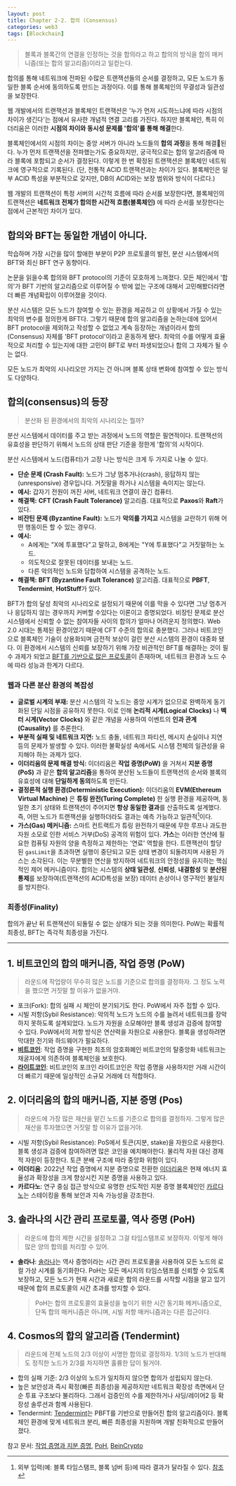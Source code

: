 ```yaml
---
layout: post
title: Chapter 2-2. 합의 (Consensus)
categories: web3
tags: [Blockchain]
---
```

> 블록과 블록간의 연결을 인정하는 것을 합의라고 하고 합의의 방식을 합의 매커니즘(또는 합의 알고리즘)이라고 일컫는다.

합의를 통해 네트워크에 전파된 수많은 트랜잭션들의 순서를 결정하고, 모든 노드가 동일한 블록 순서에 동의하도록 만드는 과정이다. 이를 통해 블록체인의 무결성과 일관성을 보장한다.

웹 개발에서의 트랜잭션과 블록체인 트랜잭션은 '누가 먼저 시도하느냐에 따라 시점의 차이가 생긴다'는 점에서 유사한 개념적 연결 고리를 가진다. 하지만 블록체인, 특히 이더리움은 이러한 **시점의 차이와 동시성 문제를 '합의'를 통해 해결**한다.

블록체인에서의 시점의 차이는 중앙 서버가 아니라 노드들의 **합의 과정**을 통해 해결된다. 누가 먼저 트랜잭션을 전파했는가도 중요하지만, 궁극적으로는 합의 알고리즘에 따라 블록에 포함되고 순서가 결정된다. 이렇게 한 번 확정된 트랜잭션은 블록체인 네트워크에 영구적으로 기록된다. (단, 전통적 ACID 트랜잭션과는 차이가 있다. 블록체인은 일부 ACID 특성을 부분적으로 갖지만, DB의 ACID와는 보장 범위와 방식이 다르다.)

웹 개발의 트랜잭션이 특정 서버의 시간적 흐름에 따라 순서를 보장한다면, 블록체인의 트랜잭션은 **네트워크 전체가 합의한 시간적 흐름(블록체인)** 에 따라 순서를 보장한다는 점에서 근본적인 차이가 있다.

## 합의와 BFT는 동일한 개념이 아니다.

학습하며 가장 시간을 많이 할애한 부분이 P2P 프로토콜의 발전, 분산 시스템에서의 BFT와 최신 BFT 연구 동향이다.

논문을 읽을수록 합의와 BFT protocol의 기준이 모호하게 느껴졌다. 모든 체인에서 '합의'가 BFT 기반의 알고리즘으로 이루어질 수 밖에 없는 구조에 대해서 고민해봤더라면 더 빠른 개념확립이 이루어졌을 것이다.

분산 시스템은 모든 노드가 참여할 수 있는 환경을 제공하고 이 상황에서 가질 수 있는 최악의 변수를 정의한게 BFT다. 그렇기 때문에 합의 알고리즘을 논하는데에 있어서 BFT protocol을 제외하고 작성할 수 없었고 계속 등장하는 개념이라서 합의(Consensus) 자체를 'BFT protocol'이라고 혼동하게 됐다. 최악의 수를 어떻게 효율적으로 처리할 수 있는지에 대한 고민이 BFT로 부터 파생되었으나 합의 그 자체가 될 수는 없다.

모든 노드가 최악의 시나리오만 가지는 건 아니며 블록 상태 변화에 참여할 수 있는 방식도 다양하다.

## 합의(consensus)의 등장

> 분산화 된 환경에서의 최악의 시나리오는 뭘까?

분산 시스템에서 데이터를 주고 받는 과정에서 노드의 역할은 필연적이다. 트랜잭션의 유효성을 판단하기 위해서 노드의 상태 판단 기준을 정한게 '합의'의 시작이다.

분산 시스템에서 노드(컴퓨터)가 고장 나는 방식은 크게 두 가지로 나눌 수 있다.

- **단순 문제 (Crash Fault):** 노드가 그냥 멈추거나(crash), 응답하지 않는(unresponsive) 경우입니다. 거짓말을 하거나 시스템을 속이지는 않는다.
- **예시:** 갑자기 전원이 꺼진 서버, 네트워크 연결이 끊긴 컴퓨터.
- **해결책:** **CFT (Crash Fault Tolerance)** 알고리즘. 대표적으로 **Paxos**와 **Raft**가 있다.
- **비잔틴 문제 (Byzantine Fault):** 노드가 **악의를 가지고** 시스템을 교란하기 위해 어떤 행동이든 할 수 있는 경우다.
- **예시:**
  - A에게는 "X에 투표했다"고 말하고, B에게는 "Y에 투표했다"고 거짓말하는 노드.
  - 의도적으로 잘못된 데이터를 보내는 노드.
  - 다른 악의적인 노드와 담합하여 시스템을 공격하는 노드.
- **해결책:** **BFT (Byzantine Fault Tolerance)** 알고리즘. 대표적으로 **PBFT**, **Tendermint**, **HotStuff**가 있다.

BFT가 합의 달성 최악의 시나리오로 설정되기 때문에 이를 막을 수 있다면 그냥 멈추거나 응답하지 않는 경우까지 커버할 수있다는 이론이고 증명되었다. 비장틴 문제로 분산 시스템에서 신뢰할 수 없는 참여자들 사이의 합의가 얼마나 어려운지 정의했다. Web 2.0 시대는 통제된 환경이었기 때문에 CFT 수준의 합의로 충분했다. 그러나 비트코인으로 블록체인 기술이 상용화되며 금전적 보상이 걸린 분산 시스템의 환경이 대중화 됐다. 이 환경에서 시스템의 신뢰를 보장하기 위해 가장 비관적인 BFT를 해결하는 것이 필수 과제가 되었고 [BFT를 기반으로 많은 프로토콜](https://devjzen.github.io/web3/2025/07/31/%EC%B5%9C%EC%8B%A0-BFT-%ED%94%84%EB%A1%9C%ED%86%A0%EC%BD%9C.html)이 존재하며, 네트워크 환경과 노드 수에 따라 성능과 한계가 다르다.

### 웹과 다른 분산 환경의 복잡성

- **글로벌 시계의 부재:** 분산 시스템의 각 노드는 중앙 시계가 없으므로 완벽하게 동기화된 단일 시점을 공유하지 못한다. 이로 인해 **논리적 시계(Logical Clocks)** 나 **벡터 시계(Vector Clocks)** 와 같은 개념을 사용하여 이벤트의 **인과 관계(Causality)** 를 추론한다.
- **부분적 실패 및 네트워크 지연:** 노드 충돌, 네트워크 파티션, 메시지 손실이나 지연 등의 문제가 발생할 수 있다. 이러한 불확실성 속에서도 시스템 전체의 일관성을 유지해야 하는 과제가 있다.
- **이더리움의 문제 해결 방식:** 이더리움은 **작업 증명(PoW)** 을 거쳐서 **지분 증명(PoS)** 과 같은 **합의 알고리즘**을 통하여 분산된 노드들이 트랜잭션의 순서와 블록의 유효성에 대해 **단일하게 동의**하도록 만든다.
- **결정론적 실행 환경(Deterministic Execution):** 이더리움의 **EVM(Ethereum Virtual Machine)** 은 **튜링 완전(Turing Complete)** 한 실행 환경을 제공하며, 동일한 초기 상태와 트랜잭션이 주어지면 **항상 동일한 결과**를 산출하도록 설계했다. 즉, 어떤 노드가 트랜잭션을 실행하더라도 결과는 예측 가능하고 일관적[^1]이다.
- **가스(Gas) 메커니즘:** 스마트 컨트랙트가 튜링 완전하기 때문에 무한 루프나 과도한 자원 소모로 인한 서비스 거부(DoS) 공격의 위험이 있다. **가스**는 이러한 연산에 필요한 컴퓨팅 자원의 양을 측정하고 제한하는 '연료' 역할을 한다. 트랜잭션이 할당된 `gasLimit`을 초과하면 실행이 중단되고 모든 상태 변경이 되돌려지며 사용된 가스는 소각된다. 이는 무분별한 연산을 방지하여 네트워크의 안정성을 유지하는 핵심적인 제어 메커니즘이다.
  합의는 시스템의 **상태 일관성**, **신뢰성**, **내결함성** 및 **분산된 통제**를 보장하여(트랜잭션의 ACID특성을 보장) 데이터 손상이나 영구적인 불일치를 방지한다.

### 최종성(Finality)

합의가 끝난 뒤 트랜잭션이 되돌릴 수 없는 상태가 되는 것을 의미한다. PoW는 확률적 최종성, BFT는 즉각적 최종성을 가진다.

---

## 1. 비트코인의 합의 매커니즘, 작업 증명 (PoW)

> 라운드에 작업량이 무수히 많은 노드를 기준으로 합의를 결정하자. 그 정도 노력을 했으면 거짓말 할 이유가 없을거야.

- 포크(Fork): 합의 실패 시 체인이 분기되기도 한다. PoW에서 자주 접할 수 있다.
- 시빌 저항(Sybil Resistance): 악의적 노드가 노드의 수를 늘려서 네트워크를 장악하지 못하도록 설계되었다. 노드가 자원을 소모해야만 블록 생성과 검증에 참여할 수 있다. PoW에서의 저항 방식은 연산력을 자원으로 사용한다. 블록을 생성하려면 막대한 전기와 하드웨어가 필요하다.
- **[비트코인](https://bitcoin.org/bitcoin.pdf)**: 작업 증명을 구현한 최초의 암호화폐인 비트코인의 탈중앙화 네트워크는 채굴자에게 의존하여 블록체인을 보호한다.
- **[라이트코인](https://litecoin.com/)**: 비트코인의 포크인 라이트코인은 작업 증명을 사용하지만 거래 시간이 더 빠르기 때문에 일상적인 소규모 거래에 더 적합하다.

## 2. 이더리움의 합의 매커니즘, 지분 증명 (Pos)

> 라운드에 가장 많은 재산을 맡긴 노드를 기준으로 합의를 결정하자. 그렇게 많은 재산을 투자했으면 거짓말 할 이유가 없을거야.

- 시빌 저항(Sybil Resistance): PoS에서 토큰(지분, stake)을 자원으로 사용한다. 블록 생성과 검증에 참여하려면 많은 코인을 예치해야한다. 물리적 자원 대신 경제적 자원이 등장한다. 토큰 분배 구조에 따라 중앙화 위험이 있다.
- **이더리움**: 2022년 작업 증명에서 지분 증명으로 전환한 [이더리움](https://ethereum.org/ko/)은 현재 에너지 효율성과 확장성을 크게 향상시킨 지분 증명을 사용하고 있다.
- **카르다노**: 연구 중심 접근 방식으로 유명한 선도적인 지분 증명 블록체인인 [카르다노](https://cardano.org/)는 스테이킹을 통해 보안과 지속 가능성을 강조한다.

## 3. 솔라나의 시간 관리 프로토콜, 역사 증명 (PoH)

> 라운드에 합의 제한 시간을 설정하고 그걸 타임스탬프로 보장하자. 이렇게 해야 많은 양의 합의를 처리할 수 있어.

- **솔라나**: [솔라나](https://solana.com/ko)는 역사 증명이라는 시간 관리 프로토콜을 사용하여 모든 노드의 로컬 가상 시계를 동기화한다. PoH는 모든 메시지의 타임스탬프를 신뢰할 수 있도록 보장하고, 모든 노드가 현재 시간과 새로운 합의 라운드를 시작할 시점을 알고 있기 때문에 합의 프로토콜의 시간 초과를 방지할 수 있다.
  > PoH는 합의 프로토콜의 효율성을 높이기 위한 시간 동기화 메커니즘으로, 단독 합의 매커니즘은 아니며, 시빌 저항 매커니즘과는 다른 접근이다. 

## 4. Cosmos의 합의 알고리즘 (Tendermint)

> 라운드에 전체 노드의 2/3 이상이 서명한 합의로 결정하자. 1/3의 노드가 반대해도 정직한 노드가 2/3를 차지하면 훌륭한 답이 될거야.

- 합의 실패 기준: 2/3 이상의 노드가 일치하지 않으면 합의가 성립되지 않는다.
- 높은 보안성과 즉시 확정(빠른 최종성)을 제공하지만 네트워크 확장성 측면에서 단순 투표 구조보다 불리하다. 그래서 검증인의 수를 제한하거나 샤딩/레이어2 등 확장성 솔루션과 함께 사용된다.
- Tendermint: [Tendermint](https://docs.tendermint.com/master/introduction/what-is-tendermint.html)는 PBFT를 기반으로 만들어진 합의 알고리즘이다. 블록체인 환경에 맞게 네트워크 분리, 빠른 최종성을 지원하며 개발 친화적으로 만들어졌다.

참고 문서: [작업 증명과 지분 증명](https://kr.beincrypto.com/learn-kr/proof-of-work-vs-proof-of-stake/#h-%EC%9E%91%EC%97%85-%EC%A6%9D%EB%AA%85-pow-%EC%9D%B4%EB%9E%80-%EB%AC%B4%EC%97%87%EC%9D%B8%EA%B0%80%EC%9A%94), [PoH](https://ackee.xyz/solana/book/latest/chapter2/proof-of-history/), [BeinCrypto](https://kr.beincrypto.com/learn-kr/)

[^1]: 외부 입력(예: 블록 타임스탬프, 블록 넘버 등)에 따라 결과가 달라질 수 있다. [참조](https://ethereum.org/en/whitepaper/)

